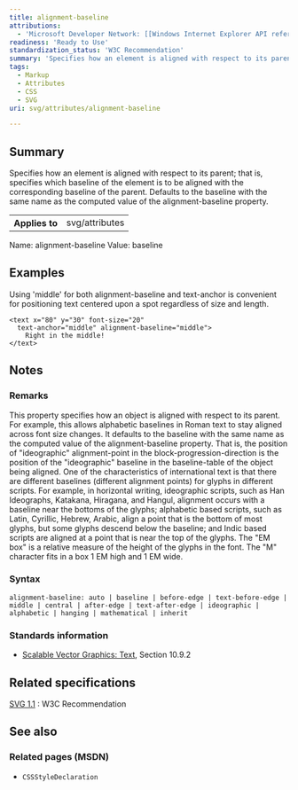 ```yaml
---
title: alignment-baseline
attributions:
  - 'Microsoft Developer Network: [[Windows Internet Explorer API reference](http://msdn.microsoft.com/en-us/library/ie/hh828809%28v=vs.85%29.aspx) Article]'
readiness: 'Ready to Use'
standardization_status: 'W3C Recommendation'
summary: 'Specifies how an element is aligned with respect to its parent; that is, specifies which baseline of the element is to be aligned with the corresponding baseline of the parent. Defaults to the baseline with the same name as the computed value of the alignment-baseline property.'
tags:
  - Markup
  - Attributes
  - CSS
  - SVG
uri: svg/attributes/alignment-baseline

---
```

## Summary

Specifies how an element is aligned with respect to its parent; that is, specifies which baseline of the element is to be aligned with the corresponding baseline of the parent. Defaults to the baseline with the same name as the computed value of the alignment-baseline property.

<table class="wikitable">
<tr>
<th>
Applies to

</th>
<td>
svg/attributes

</td>
</tr>
</table>
Name: alignment-baseline Value: baseline

## Examples

Using 'middle' for both alignment-baseline and text-anchor is convenient for positioning text centered upon a spot regardless of size and length.

```
<text x="80" y="30" font-size="20"
  text-anchor="middle" alignment-baseline="middle">
    Right in the middle!
</text>
```

## Notes

### Remarks

This property specifies how an object is aligned with respect to its parent. For example, this allows alphabetic baselines in Roman text to stay aligned across font size changes. It defaults to the baseline with the same name as the computed value of the alignment-baseline property. That is, the position of "ideographic" alignment-point in the block-progression-direction is the position of the "ideographic" baseline in the baseline-table of the object being aligned. One of the characteristics of international text is that there are different baselines (different alignment points) for glyphs in different scripts. For example, in horizontal writing, ideographic scripts, such as Han Ideographs, Katakana, Hiragana, and Hangul, alignment occurs with a baseline near the bottoms of the glyphs; alphabetic based scripts, such as Latin, Cyrillic, Hebrew, Arabic, align a point that is the bottom of most glyphs, but some glyphs descend below the baseline; and Indic based scripts are aligned at a point that is near the top of the glyphs. The "EM box" is a relative measure of the height of the glyphs in the font. The "M" character fits in a box 1 EM high and 1 EM wide.

### Syntax

`alignment-baseline: auto | baseline | before-edge | text-before-edge | middle | central | after-edge | text-after-edge | ideographic | alphabetic | hanging | mathematical | inherit`

### Standards information

-   [Scalable Vector Graphics: Text](http://go.microsoft.com/fwlink/p/?linkid=199818), Section 10.9.2

## Related specifications

[SVG 1.1](http://www.w3.org/TR/SVG11/text.html)
:   W3C Recommendation

## See also

### Related pages (MSDN)

-   `CSSStyleDeclaration`
